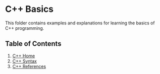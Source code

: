 # C++ Basics

This folder contains examples and explanations for learning the basics of C++ programming.

## Table of Contents

1. [C++ Home](./cpp-home.md)
2. [C++ Syntax](./cpp-syntax.md)
3. [C++ References](./cpp-references.md)
